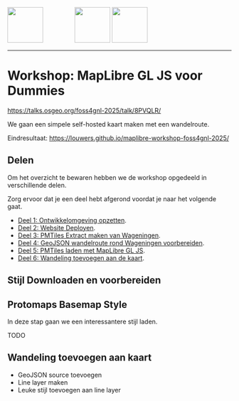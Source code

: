 <p>
  <img src="https://github.com/user-attachments/assets/c1264791-f990-4cdc-9ab7-a3c84de27ff5" height="80"/>
  &nbsp;&nbsp;&nbsp;&nbsp;&nbsp;&nbsp;&nbsp;&nbsp;&nbsp;&nbsp;&nbsp;&nbsp;&nbsp;&nbsp;&nbsp;&nbsp;
  <img src="https://github.com/user-attachments/assets/b281133a-5df0-4006-b813-661405731151#gh-light-mode-only" height="80"/>
  <img src="https://github.com/user-attachments/assets/aa120a74-d6c3-43e2-8de0-d3a46a194647#gh-dark-mode-only" height="80"/>
</p>

---

# Workshop: MapLibre GL JS voor Dummies

https://talks.osgeo.org/foss4gnl-2025/talk/8PVQLR/

We gaan een simpele self-hosted kaart maken met een wandelroute.

Eindresultaat: https://louwers.github.io/maplibre-workshop-foss4gnl-2025/

## Delen

Om het overzicht te bewaren hebben we de workshop opgedeeld in verschillende delen.

Zorg ervoor dat je een deel hebt afgerond voordat je naar het volgende gaat.

- [Deel 1: Ontwikkelomgeving opzetten](./deel_01.md).
- [Deel 2: Website Deployen](./deel_02.md).
- [Deel 3: PMTiles Extract maken van Wageningen](./deel_03.md).
- [Deel 4: GeoJSON wandelroute rond Wageningen voorbereiden](./deel_04.md).
- [Deel 5: PMTiles laden met MapLibre GL JS](./deel_05.md).
- [Deel 6: Wandeling toevoegen aan de kaart](./deel_06.md).

## Stijl Downloaden en voorbereiden

## Protomaps Basemap Style

In deze stap gaan we een interessantere stijl laden.

TODO

## Wandeling toevoegen aan kaart

- GeoJSON source toevoegen
- Line layer maken
- Leuke stijl toevoegen aan line layer
